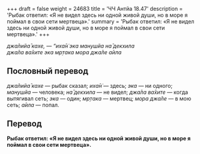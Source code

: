 +++
draft = false
weight = 24683
title = 'ЧЧ Антйа 18.47'
description = 'Рыбак ответил: «Я не видел здесь ни одной живой души, но в море я поймал в свои сети мертвеца».'
summary = 'Рыбак ответил: «Я не видел здесь ни одной живой души, но в море я поймал в свои сети мертвеца».'
+++

_джа̄лийа̄ кахе, — “иха̄н̇ эка манушйа на̄ декхила  
джа̄ла ва̄хите эка мр̣така мора джа̄ле а̄ила_

## Пословный перевод

_джа̄лийа̄_ _кахе_ — рыбак сказал; _иха̄н̇_ — здесь; _эка_ — ни одного; _манушйа_ — человека; _на̄_ _декхила_ — не видел; _джа̄ла_ _ва̄хите_ — когда вытягивал сеть; _эка_ — один; _мр̣така_ — мертвец; _мора_ _джа̄ле_ — в мою сеть; _а̄ила_ — попал.

## Перевод

**Рыбак ответил: «Я не видел здесь ни одной живой души, но в море я поймал в свои сети мертвеца».**
